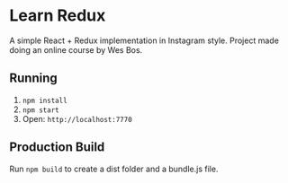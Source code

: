 # Learn Redux
A simple React + Redux implementation in Instagram style. Project made doing an
online course by Wes Bos.


## Running
1. `npm install`
2. `npm start`
3. Open: `http://localhost:7770`


## Production Build
Run `npm build` to create a dist folder and a bundle.js file.
